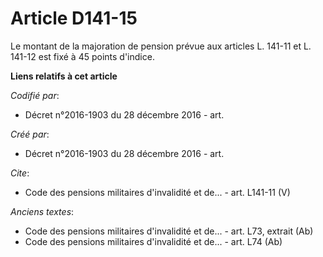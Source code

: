 # Article D141-15

Le montant de la majoration de pension prévue aux articles L. 141-11 et L. 141-12 est fixé à 45 points d'indice.

**Liens relatifs à cet article**

_Codifié par_:

  - Décret n°2016-1903 du 28 décembre 2016 - art.

_Créé par_:

  - Décret n°2016-1903 du 28 décembre 2016 - art.

_Cite_:

  - Code des pensions militaires d'invalidité et de... - art. L141-11 (V)

_Anciens textes_:

  - Code des pensions militaires d'invalidité et de... - art. L73, extrait (Ab)
  - Code des pensions militaires d'invalidité et de... - art. L74 (Ab)
